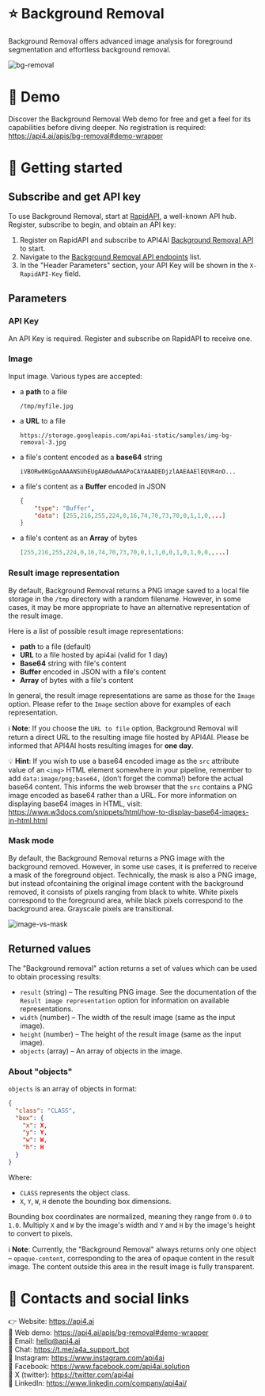 # ⭐️ Background Removal

Background Removal offers advanced image analysis for foreground segmentation and effortless background removal.

![bg-removal](https://storage.googleapis.com/api4ai-static/rapidapi/background-removal/bg-removal.png)



# 🤖 Demo

Discover the Background Removal Web demo for free and get a feel for its capabilities before diving deeper. No registration is required: https://api4.ai/apis/bg-removal#demo-wrapper



# 🚀 Getting started

## Subscribe and get API key

To use Background Removal, start at [RapidAPI](https://rapidapi.com/), a well-known API hub. Register, subscribe to begin, and obtain an API key:

1. Register on RapidAPI and subscribe to API4AI [Background Removal API](https://rapidapi.com/api4ai-api4ai-default/api/background-removal4/pricing) to start.
2. Navigate to the [Background Removal API endpoints](https://rapidapi.com/api4ai-api4ai-default/api/background-removal4) list.
3. In the "Header Parameters" section, your API Key will be shown in the `X-RapidAPI-Key` field.


## Parameters

### API Key

An API Key is required. Register and subscribe on RapidAPI to receive one.

### Image

Input image. Various types are accepted:
  * a **path** to a file
    ```
    /tmp/myfile.jpg
    ```
  * a **URL** to a file
    ```
    https://storage.googleapis.com/api4ai-static/samples/img-bg-removal-3.jpg
    ```
  * a file's content encoded as a **base64** string
    ```
    iVBORw0KGgoAAAANSUhEUgAABdwAAAPoCAYAAADEDjzlAAEAAElEQVR4nO...
    ```
  * a file's content as a **Buffer** encoded in JSON
    ```json
    {
        "type": "Buffer",
        "data": [255,216,255,224,0,16,74,70,73,70,0,1,1,0,...]
    }
    ```
  * a file's content as an **Array** of bytes
    ```json
    [255,216,255,224,0,16,74,70,73,70,0,1,1,0,0,1,0,1,0,0,,...]
    ```

### Result image representation

By default, Background Removal returns a PNG image saved to a local file storage in the `/tmp` directory with a random filename. However, in some cases, it may be more appropriate to have an alternative representation of the result image.

Here is a list of possible result image representations:
  * **path** to a file (default)
  * **URL** to a file hosted by api4ai (valid for 1 day)
  * **Base64** string with file's content
  * **Buffer** encoded in JSON with a file's content
  * **Array** of bytes with a file's content

In general, the result image representations are same as those for the `Image` option. Please refer to the `Image` section above for examples of each representation.

ℹ️ **Note**: If you choose the `URL to file` option, Background Removal will return a direct URL to the resulting image file hosted by API4AI. Please be informed that API4AI hosts resulting images for **one day**.

💡️️️️️️ **Hint**: If you wish to use a base64 encoded image as the `src` attribute value of an `<img>` HTML element somewhere in your pipeline, remember to add `data:image/png;base64,` (don’t forget the comma!) before the actual base64 content. This informs the web browser that the `src` contains a PNG image encoded as base64 rather than a URL. For more information on displaying base64 images in HTML, visit: https://www.w3docs.com/snippets/html/how-to-display-base64-images-in-html.html


### Mask mode

By default, the Background Removal returns a PNG image with the background removed. However, in some use cases, it is preferred to receive a mask of the foreground object. Technically, the mask is also a PNG image, but instead ofcontaining the original image content with the background removed, it consists of pixels ranging from black to white. White pixels correspond to the foreground area, while black pixels correspond to the background area. Grayscale pixels are transitional.

![image-vs-mask](https://storage.googleapis.com/api4ai-static/rapidapi/background-removal/image-vs-mask.png)


## Returned values

The "Background removal" action returns a set of values which can be used to obtain processing results:

* `result` (string) – The resulting PNG image. See the documentation of the `Result image representation` option for information on available representations.
* `width` (number) – The width of the result image (same as the input image).
* `height` (number) – The height of the result image (same as the input image).
* `objects` (array) – An array of objects in the image.

### About "objects"

`objects` is an array of objects in format:

```json
{
  "class": "CLASS",
  "box": {
    "x": X,
    "y": Y,
    "w": W,
    "h": H
  }
}
```

Where:
* `CLASS` represents the object class.
* `X`, `Y`, `W`, `H` denote the bounding box dimensions.

Bounding box coordinates are normalized, meaning they range from `0.0` to `1.0`. Multiply `X` and `W` by the image's width and `Y` and `H` by the image's height to convert to pixels.

ℹ️ **Note**: Currently, the "Background Removal" always returns only one object – `opaque-content`, corresponding to the area of opaque content in the result image. The content outside this area in the result image is fully transparent.



# 📌 Contacts and social links

👉️️ Website: https://api4.ai  
🤖 Web demo: https://api4.ai/apis/bg-removal#demo-wrapper  
📩 Email: hello@api4.ai  
💬 Chat: https://t.me/a4a_support_bot  
🔗 Instagram: https://www.instagram.com/api4ai  
🔗 Facebook: https://www.facebook.com/api4ai.solution  
🔗 X (twitter): https://twitter.com/api4ai  
🔗 LinkedIn: https://www.linkedin.com/company/api4ai/

